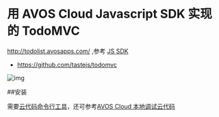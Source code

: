 # 用 AVOS Cloud Javascript SDK 实现的 TodoMVC

http://todolist.avosapps.com/  ,参考 [JS SDK](https://cn.avoscloud.com/docs/js_guide.html)

- https://github.com/tastejs/todomvc


![img](https://github.com/avoscloud/todo/blob/master/readme/todo.png)


##安装

需要[云代码命令行工具](https://blog.avoscloud.com/591/)，还可参考[AVOS Cloud 本地调试云代码](https://blog.avoscloud.com/561/)
